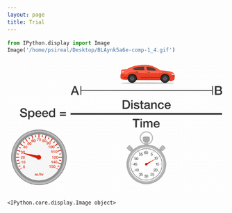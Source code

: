 ```yaml
---
layout: page
title: Trial
---
```



```python
from IPython.display import Image
Image('/home/psireal/Desktop/BLAynk5a6e-comp-1_4.gif')
```



![img](images/pSFqt3l24y-comp-1_3.gif)

    <IPython.core.display.Image object>

